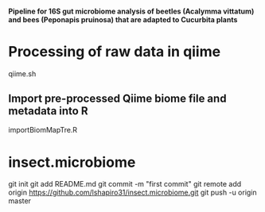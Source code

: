 #### Pipeline for 16S gut microbiome analysis of beetles (Acalymma vittatum) and bees (Peponapis pruinosa) that are adapted to Cucurbita plants

# Processing of raw data in qiime
qiime.sh

## Import pre-processed Qiime biome file and metadata into R
importBiomMapTre.R

# insect.microbiome

git init
git add README.md
git commit -m "first commit"
git remote add origin https://github.com/lshapiro31/insect.microbiome.git
git push -u origin master

